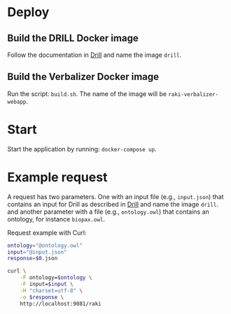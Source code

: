 [1]: https://github.com/dice-group/RAKI-Drill-Endpoint

# Deploy

## Build the DRILL Docker image

Follow  the documentation in
[Drill][1] and name the image `drill`.

## Build the Verbalizer Docker image

Run the script: `build.sh`.
The name of the image will be `raki-verbalizer-webapp`.

# Start

Start the application by running: `docker-compose up`.

# Example request

A request has two parameters.
One with an input file (e.g., `input.json`) that contains an input for Drill as described in [Drill][1] and name the image `drill`.
and another parameter with a file (e.g., `ontology.owl`) that contains an ontology, for instance `biopax.owl`.

Request example with Curl:
```bash
ontology="@ontology.owl"
input="@input.json"
response=$0.json

curl \
	-F ontology=$ontology \
	-F input=$input \
	-H "charset=utf-8" \
	-o $response \
	http://localhost:9081/raki
```
